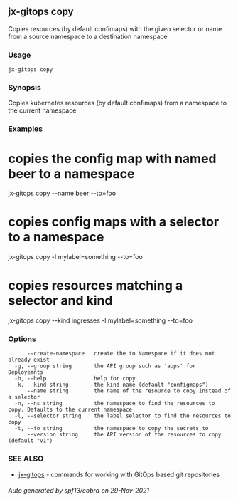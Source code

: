 ## jx-gitops copy

Copies resources (by default confimaps) with the given selector or name from a source namespace to a destination namespace

### Usage

```
jx-gitops copy
```

### Synopsis

Copies kubernetes resources (by default confimaps) from a namespace to the current namespace

### Examples

  # copies the config map with named beer to a namespace
  jx-gitops copy --name beer --to=foo
  
  # copies config maps with a selector to a namespace
  jx-gitops copy -l mylabel=something --to=foo
  
  # copies resources matching a selector and kind
  jx-gitops copy --kind ingresses -l mylabel=something --to=foo

### Options

```
      --create-namespace   create the to Namespace if it does not already exist
  -g, --group string       the API group such as 'apps' for Deployemnts
  -h, --help               help for copy
  -k, --kind string        the kind name (default "configmaps")
      --name string        the name of the resource to copy instead of a selector
  -n, --ns string          the namespace to find the resources to copy. Defaults to the current namespace
  -l, --selector string    the label selector to find the resources to copy
  -t, --to string          the namespace to copy the secrets to
      --version string     the API version of the resources to copy (default "v1")
```

### SEE ALSO

* [jx-gitops](jx-gitops.md)	 - commands for working with GitOps based git repositories

###### Auto generated by spf13/cobra on 29-Nov-2021
